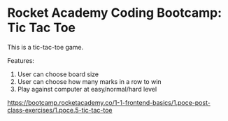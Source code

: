 # Rocket Academy Coding Bootcamp: Tic Tac Toe

This is a tic-tac-toe game.

Features:

1. User can choose board size
2. User can choose how many marks in a row to win
3. Play against computer at easy/normal/hard level

https://bootcamp.rocketacademy.co/1-1-frontend-basics/1.poce-post-class-exercises/1.poce.5-tic-tac-toe

